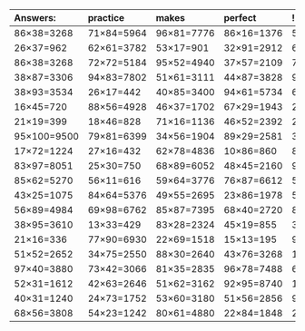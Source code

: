 | Answers: | practice | makes | perfect | ! |
| :--- | :--- | :--- | :--- | :--- |
| 86×38=3268 | 71×84=5964 | 96×81=7776 | 86×16=1376 | 59×27=1593 | 
| 26×37=962 | 62×61=3782 | 53×17=901 | 32×91=2912 | 62×21=1302 | 
| 86×38=3268 | 72×72=5184 | 95×52=4940 | 37×57=2109 | 72×45=3240 | 
| 38×87=3306 | 94×83=7802 | 51×61=3111 | 44×87=3828 | 95×53=5035 | 
| 38×93=3534 | 26×17=442 | 40×85=3400 | 94×61=5734 | 60×88=5280 | 
| 16×45=720 | 88×56=4928 | 46×37=1702 | 67×29=1943 | 28×55=1540 | 
| 21×19=399 | 18×46=828 | 71×16=1136 | 46×52=2392 | 24×92=2208 | 
| 95×100=9500 | 79×81=6399 | 34×56=1904 | 89×29=2581 | 33×42=1386 | 
| 17×72=1224 | 27×16=432 | 62×78=4836 | 10×86=860 | 86×94=8084 | 
| 83×97=8051 | 25×30=750 | 68×89=6052 | 48×45=2160 | 95×73=6935 | 
| 85×62=5270 | 56×11=616 | 59×64=3776 | 76×87=6612 | 59×45=2655 | 
| 43×25=1075 | 84×64=5376 | 49×55=2695 | 23×86=1978 | 54×85=4590 | 
| 56×89=4984 | 69×98=6762 | 85×87=7395 | 68×40=2720 | 84×12=1008 | 
| 38×95=3610 | 13×33=429 | 83×28=2324 | 45×19=855 | 37×40=1480 | 
| 21×16=336 | 77×90=6930 | 22×69=1518 | 15×13=195 | 91×77=7007 | 
| 51×52=2652 | 34×75=2550 | 88×30=2640 | 43×76=3268 | 19×96=1824 | 
| 97×40=3880 | 73×42=3066 | 81×35=2835 | 96×78=7488 | 63×43=2709 | 
| 52×31=1612 | 42×63=2646 | 51×62=3162 | 92×95=8740 | 13×29=377 | 
| 40×31=1240 | 24×73=1752 | 53×60=3180 | 51×56=2856 | 94×48=4512 | 
| 68×56=3808 | 54×23=1242 | 80×61=4880 | 22×84=1848 | 23×25=575 | 
